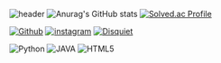 ![header](https://capsule-render.vercel.app/api?type=waving&height=200&text=rlacofls&fontAlign=80&fontAlignY=40&color=gradient)
![Anurag's GitHub stats](https://github-readme-stats.vercel.app/api?username=seizethedaylyn&show_icons=true&theme=gruvbox_light)
[![Solved.ac Profile](http://mazassumnida.wtf/api/v2/generate_badge?boj=rlacofls294)](https://solved.ac/rlacofls294/)
<p>
  <a href=https://github.com/seizethedaylyn><img alt="Github" src ="https://img.shields.io/badge/Github-181717.svg?&style=for-the-badge&logo=Github&logoColor=white"/></a>
  <a href=https://www.instagram.com/rlacofls_/><img alt="instagram" src ="https://img.shields.io/badge/instagram-E4405F.svg?&style=for-the-badge&logo=instagram&logoColor=white"/></a>
  <a href=https://pard-it.slack.com/team/U05SAQAHGM6><img alt="Disquiet" src ="https://img.shields.io/badge/Slack-4A154B?style=for-the-badge&logo=slack&logoColor=white"/></a>
</a>
</p>

<p align='left'>
  <img alt="Python" src ="https://img.shields.io/badge/Python-3776AB.svg?&style=for-the-badge&logo=Python&logoColor=white"/>
  <img alt="JAVA" src ="https://img.shields.io/badge/JAVA-007396.svg?&style=for-the-badge&logo=JAVA&logoColor=white"/>
  <img alt="HTML5" src ="https://img.shields.io/badge/HTML5-E34F26.svg?&style=for-the-badge&logo=HTML5&logoColor=white"/>
</p>
